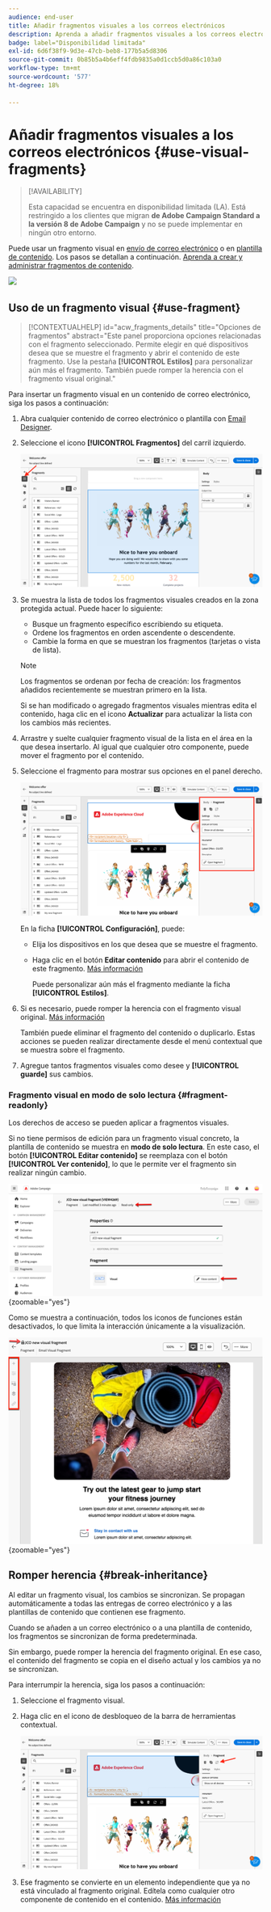 ```yaml
---
audience: end-user
title: Añadir fragmentos visuales a los correos electrónicos
description: Aprenda a añadir fragmentos visuales a los correos electrónicos
badge: label="Disponibilidad limitada"
exl-id: 6d6f38f9-9d3e-47cb-beb8-177b5a5d8306
source-git-commit: 0b85b5a4b6eff4fdb9835a0d1ccb5d0a86c103a0
workflow-type: tm+mt
source-wordcount: '577'
ht-degree: 18%

---
```


# Añadir fragmentos visuales a los correos electrónicos {#use-visual-fragments}

>[!AVAILABILITY]
>
>Esta capacidad se encuentra en disponibilidad limitada (LA). Está restringido a los clientes que migran **de Adobe Campaign Standard a la versión 8 de Adobe Campaign** y no se puede implementar en ningún otro entorno.

Puede usar un fragmento visual en [envío de correo electrónico](../email/get-started-email-designer.md) o en [plantilla de contenido](../email/use-email-templates.md). Los pasos se detallan a continuación. [Aprenda a crear y administrar fragmentos de contenido](fragments.md).

![](assets/fragments.gif)

## Uso de un fragmento visual {#use-fragment}

>[!CONTEXTUALHELP]
>id="acw_fragments_details"
>title="Opciones de fragmentos"
>abstract="Este panel proporciona opciones relacionadas con el fragmento seleccionado. Permite elegir en qué dispositivos desea que se muestre el fragmento y abrir el contenido de este fragmento. Use la pestaña **[!UICONTROL Estilos]** para personalizar aún más el fragmento. También puede romper la herencia con el fragmento visual original."

<!-- pas vu dans l'UI-->

Para insertar un fragmento visual en un contenido de correo electrónico, siga los pasos a continuación:

1. Abra cualquier contenido de correo electrónico o plantilla con [Email Designer](../email/get-started-email-designer.md).

1. Seleccione el icono **[!UICONTROL Fragmentos]** del carril izquierdo.

   ![](assets/fragments-in-designer.png)

1. Se muestra la lista de todos los fragmentos visuales creados en la zona protegida actual. Puede hacer lo siguiente:

   * Busque un fragmento específico escribiendo su etiqueta.
   * Ordene los fragmentos en orden ascendente o descendente.
   * Cambie la forma en que se muestran los fragmentos (tarjetas o vista de lista).

   >[!NOTE]
   >
   >Los fragmentos se ordenan por fecha de creación: los fragmentos añadidos recientemente se muestran primero en la lista.

   Si se han modificado o agregado fragmentos visuales mientras edita el contenido, haga clic en el icono **Actualizar** para actualizar la lista con los cambios más recientes.

1. Arrastre y suelte cualquier fragmento visual de la lista en el área en la que desea insertarlo. Al igual que cualquier otro componente, puede mover el fragmento por el contenido.

1. Seleccione el fragmento para mostrar sus opciones en el panel derecho.

   ![](assets/fragment-right-pane.png)

   En la ficha **[!UICONTROL Configuración]**, puede:

   * Elija los dispositivos en los que desea que se muestre el fragmento.
   * Haga clic en el botón **Editar contenido** para abrir el contenido de este fragmento. [Más información](../content/fragments.md#edit-fragments)

     Puede personalizar aún más el fragmento mediante la ficha **[!UICONTROL Estilos]**.

1. Si es necesario, puede romper la herencia con el fragmento visual original. [Más información](#break-inheritance)

   También puede eliminar el fragmento del contenido o duplicarlo. Estas acciones se pueden realizar directamente desde el menú contextual que se muestra sobre el fragmento.

1. Agregue tantos fragmentos visuales como desee y **[!UICONTROL guarde]** sus cambios.

### Fragmento visual en modo de solo lectura {#fragment-readonly}

Los derechos de acceso se pueden aplicar a fragmentos visuales.

Si no tiene permisos de edición para un fragmento visual concreto, la plantilla de contenido se muestra en **modo de solo lectura**. En este caso, el botón **[!UICONTROL Editar contenido]** se reemplaza con el botón **[!UICONTROL Ver contenido]**, lo que le permite ver el fragmento sin realizar ningún cambio.

![](assets/fragment-readonly.png){zoomable="yes"}

Como se muestra a continuación, todos los iconos de funciones están desactivados, lo que limita la interacción únicamente a la visualización.

![](assets/fragment-readonly-view.png){zoomable="yes"}

## Romper herencia {#break-inheritance}

Al editar un fragmento visual, los cambios se sincronizan. Se propagan automáticamente a todas las entregas de correo electrónico y a las plantillas de contenido que contienen ese fragmento.

Cuando se añaden a un correo electrónico o a una plantilla de contenido, los fragmentos se sincronizan de forma predeterminada.

Sin embargo, puede romper la herencia del fragmento original. En ese caso, el contenido del fragmento se copia en el diseño actual y los cambios ya no se sincronizan.

Para interrumpir la herencia, siga los pasos a continuación:

1. Seleccione el fragmento visual.

1. Haga clic en el icono de desbloqueo de la barra de herramientas contextual.

   ![](assets/fragment-break-inheritance.png)

1. Ese fragmento se convierte en un elemento independiente que ya no está vinculado al fragmento original. Edítela como cualquier otro componente de contenido en el contenido. [Más información](../email/content-components.md)
